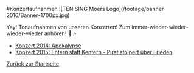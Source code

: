 #Konzertaufnahmen
![TEN SING Moers Logo](/footage/banner 2016/Banner-1700px.jpg)

Yay! Tonaufnahmen von unseren Konzerten! Zum immer-wieder-wieder-wieder-wieder anhören! :tada: :notes:

* [Konzert 2014: Apokalypse](https://soundcloud.com/ten-sing-moers/sets/apokalypse-ten-sing-moers-konzert-2014)
* [Konzert 2015: Entern statt Kentern - Pirat stolpert über Frieden](https://soundcloud.com/ten-sing-moers/sets/konzert-2015-entern-statt)

[Zurück zur Startseite](../../Links.md)
